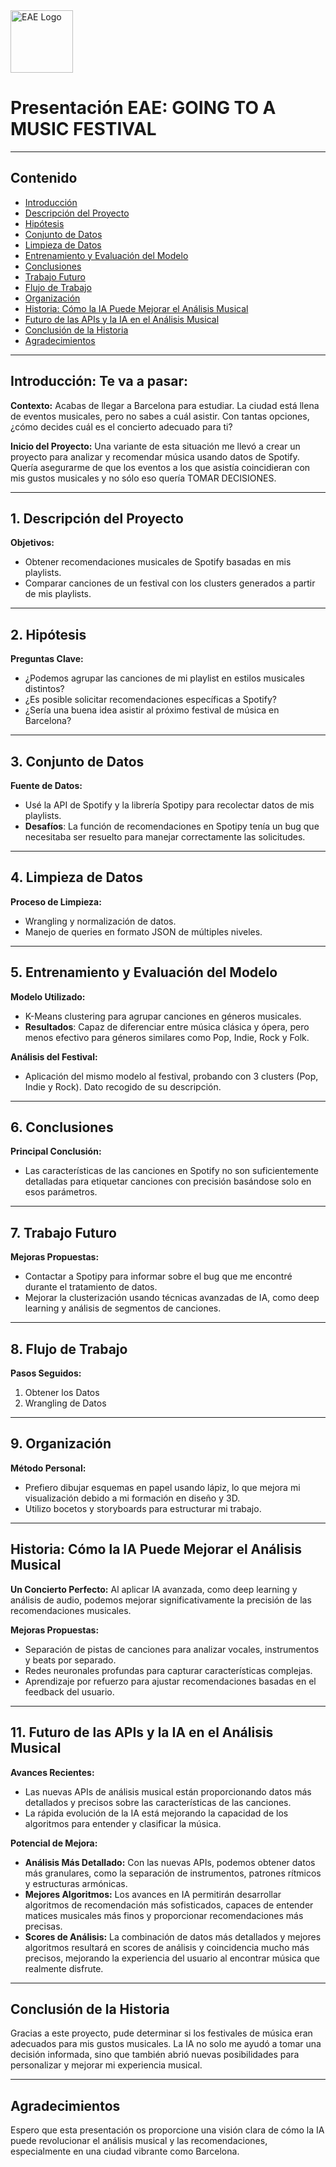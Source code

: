 <img src="https://www.eaebarcelona.com/sites/eae.bcn/themes/custom/eae_mad/logo.webp" alt="EAE Logo" width="100"/>

# Presentación EAE: GOING TO A MUSIC FESTIVAL

---

## Contenido
- [Introducción](#introducción)
- [Descripción del Proyecto](#descripción-del-proyecto)
- [Hipótesis](#hipótesis)
- [Conjunto de Datos](#conjunto-de-datos)
- [Limpieza de Datos](#limpieza-de-datos)
- [Entrenamiento y Evaluación del Modelo](#entrenamiento-y-evaluación-del-modelo)
- [Conclusiones](#conclusiones)
- [Trabajo Futuro](#trabajo-futuro)
- [Flujo de Trabajo](#flujo-de-trabajo)
- [Organización](#organización)
- [Historia: Cómo la IA Puede Mejorar el Análisis Musical](#historia-cómo-la-ia-puede-mejorar-el-análisis-musical)
- [Futuro de las APIs y la IA en el Análisis Musical](#futuro-de-las-apis-y-la-ia-en-el-análisis-musical)
- [Conclusión de la Historia](#conclusión-de-la-historia)
- [Agradecimientos](#agradecimientos)

---

<a name="introducción"></a>
## Introducción: Te va a pasar:

**Contexto:**
Acabas de llegar a Barcelona para estudiar. La ciudad está llena de eventos musicales, pero no sabes a cuál asistir. Con tantas opciones, ¿cómo decides cuál es el concierto adecuado para ti?

**Inicio del Proyecto:**
Una variante de esta situación me llevó a crear un proyecto para analizar y recomendar música usando datos de Spotify. Quería asegurarme de que los eventos a los que asistía coincidieran con mis gustos musicales y no sólo eso quería TOMAR DECISIONES.

---

<a name="descripción-del-proyecto"></a>
## 1. Descripción del Proyecto

**Objetivos:**
- Obtener recomendaciones musicales de Spotify basadas en mis playlists.
- Comparar canciones de un festival con los clusters generados a partir de mis playlists.

---

<a name="hipótesis"></a>
## 2. Hipótesis

**Preguntas Clave:**
- ¿Podemos agrupar las canciones de mi playlist en estilos musicales distintos?
- ¿Es posible solicitar recomendaciones específicas a Spotify?
- ¿Sería una buena idea asistir al próximo festival de música en Barcelona?

---

<a name="conjunto-de-datos"></a>
## 3. Conjunto de Datos

**Fuente de Datos:**
- Usé la API de Spotify y la librería Spotipy para recolectar datos de mis playlists.
- **Desafíos**: La función de recomendaciones en Spotipy tenía un bug que necesitaba ser resuelto para manejar correctamente las solicitudes.

---

<a name="limpieza-de-datos"></a>
## 4. Limpieza de Datos

**Proceso de Limpieza:**
- Wrangling y normalización de datos.
- Manejo de queries en formato JSON de múltiples niveles.

---

<a name="entrenamiento-y-evaluación-del-modelo"></a>
## 5. Entrenamiento y Evaluación del Modelo

**Modelo Utilizado:**
- K-Means clustering para agrupar canciones en géneros musicales.
- **Resultados**: Capaz de diferenciar entre música clásica y ópera, pero menos efectivo para géneros similares como Pop, Indie, Rock y Folk.

**Análisis del Festival:**
- Aplicación del mismo modelo al festival, probando con 3 clusters (Pop, Indie y Rock). Dato recogido de su descripción.

---

<a name="conclusiones"></a>
## 6. Conclusiones

**Principal Conclusión:**
- Las características de las canciones en Spotify no son suficientemente detalladas para etiquetar canciones con precisión basándose solo en esos parámetros.

---

<a name="trabajo-futuro"></a>
## 7. Trabajo Futuro

**Mejoras Propuestas:**
- Contactar a Spotipy para informar sobre el bug que me encontré durante el tratamiento de datos.
- Mejorar la clusterización usando técnicas avanzadas de IA, como deep learning y análisis de segmentos de canciones.

---

<a name="flujo-de-trabajo"></a>
## 8. Flujo de Trabajo

**Pasos Seguidos:**
1. Obtener los Datos
2. Wrangling de Datos

---

<a name="organización"></a>
## 9. Organización

**Método Personal:**
- Prefiero dibujar esquemas en papel usando lápiz, lo que mejora mi visualización debido a mi formación en diseño y 3D.
- Utilizo bocetos y storyboards para estructurar mi trabajo.

---

<a name="historia-cómo-la-ia-puede-mejorar-el-análisis-musical"></a>
## Historia: Cómo la IA Puede Mejorar el Análisis Musical

**Un Concierto Perfecto:**
Al aplicar IA avanzada, como deep learning y análisis de audio, podemos mejorar significativamente la precisión de las recomendaciones musicales.

**Mejoras Propuestas:**
- Separación de pistas de canciones para analizar vocales, instrumentos y beats por separado.
- Redes neuronales profundas para capturar características complejas.
- Aprendizaje por refuerzo para ajustar recomendaciones basadas en el feedback del usuario.

---

<a name="futuro-de-las-apis-y-la-ia-en-el-análisis-musical"></a>
## 11. Futuro de las APIs y la IA en el Análisis Musical

**Avances Recientes:**
- Las nuevas APIs de análisis musical están proporcionando datos más detallados y precisos sobre las características de las canciones.
- La rápida evolución de la IA está mejorando la capacidad de los algoritmos para entender y clasificar la música.

**Potencial de Mejora:**
- **Análisis Más Detallado:** Con las nuevas APIs, podemos obtener datos más granulares, como la separación de instrumentos, patrones rítmicos y estructuras armónicas.
- **Mejores Algoritmos:** Los avances en IA permitirán desarrollar algoritmos de recomendación más sofisticados, capaces de entender matices musicales más finos y proporcionar recomendaciones más precisas.
- **Scores de Análisis:** La combinación de datos más detallados y mejores algoritmos resultará en scores de análisis y coincidencia mucho más precisos, mejorando la experiencia del usuario al encontrar música que realmente disfrute.

---

<a name="conclusión-de-la-historia"></a>
## Conclusión de la Historia

Gracias a este proyecto, pude determinar si los festivales de música eran adecuados para mis gustos musicales. La IA no solo me ayudó a tomar una decisión informada, sino que también abrió nuevas posibilidades para personalizar y mejorar mi experiencia musical.

---

<a name="agradecimientos"></a>
## Agradecimientos

Espero que esta presentación os proporcione una visión clara de cómo la IA puede revolucionar el análisis musical y las recomendaciones, especialmente en una ciudad vibrante como Barcelona.
